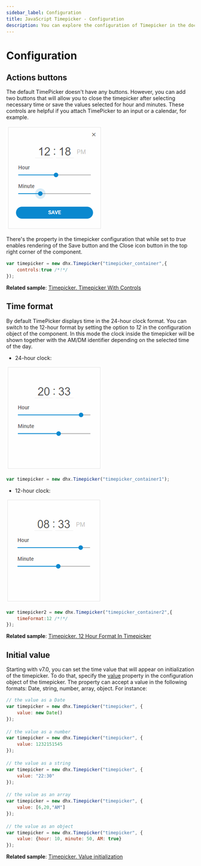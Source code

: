 ```yaml
---
sidebar_label: Configuration
title: JavaScript Timepicker - Configuration 
description: You can explore the configuration of Timepicker in the documentation of the DHTMLX JavaScript UI library. Browse developer guides and API reference, try out code examples and live demos, and download a free 30-day evaluation version of DHTMLX Suite 7.
---
```


# Configuration

## Actions buttons

The default TimePicker doesn't have any buttons. However, you can add two buttons that will allow you to close the timepicker after selecting necessary time or save the values selected for hour and minutes.
These controls are helpful if you attach TimePicker to an input or a calendar, for example.

![Actions buttons](../assets/timepicker/dhx_timepicker.png)

There's the [](timepicker/api/timepicker_controls_config.md) property in the timepicker configuration that while set to *true* enables rendering of the Save button and the Close icon button in the top right corner of the component.

~~~js
var timepicker = new dhx.Timepicker("timepicker_container",{
	controls:true /*!*/
});
~~~

**Related sample**: [Timepicker. Timepicker With Controls](https://snippet.dhtmlx.com/ybnqq5ej)

## Time format

By default TimePicker displays time in the 24-hour clock format. You can switch to the 12-hour format by setting the [](timepicker/api/timepicker_timeformat_config.md) option to *12* in the configuration object of the component.
In this mode the clock inside the timepicker will be shown together with the AM/DM identifier depending on the selected time of the day. 

- 24-hour clock:

![24-hour clock](../assets/timepicker/amdm_false.png)

~~~js
var timepicker = new dhx.Timepicker("timepicker_container1");
~~~

- 12-hour clock:

![12-hour clock](../assets/timepicker/amdm_true.png)

~~~js
var timepicker2 = new dhx.Timepicker("timepicker_container2",{
	timeFormat:12 /*!*/
});
~~~

**Related sample**: [Timepicker. 12 Hour Format In Timepicker](https://snippet.dhtmlx.com/u9ge1a4z)

## Initial value

Starting with v7.0, you can set the time value that will appear on initialization of the timepicker. To do that, specify the [value](timepicker/api/timepicker_value_config.md) property in the configuration object of the timepicker. The property can accept a value in the following formats: Date, string, number, array, object. For instance:

~~~js
// the value as a Date 
var timepicker = new dhx.Timepicker("timepicker", {
    value: new Date()
});
 
// the value as a number
var timepicker = new dhx.Timepicker("timepicker", {
    value: 1232151545
});
 
// the value as a string
var timepicker = new dhx.Timepicker("timepicker", {
    value: "22:30"
});
 
// the value as an array
var timepicker = new dhx.Timepicker("timepicker", {
    value: [6,20,"AM"]
});
 
// the value as an object
var timepicker = new dhx.Timepicker("timepicker", {
    value: {hour: 10, minute: 50, AM: true}
});
~~~

**Related sample**: [Timepicker. Value initialization](https://snippet.dhtmlx.com/3d5u4cxx)
